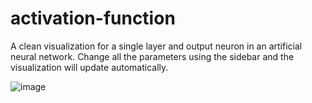 # activation-function

A clean visualization for a single layer and output neuron in an artificial neural network. Change all the parameters using the sidebar and the visualization will update automatically.

![image](https://user-images.githubusercontent.com/108586405/204862228-2321cd44-8264-417e-bd06-6995ef99b2da.png)

